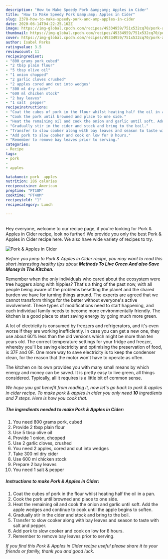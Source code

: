 ```yaml
---
description: "How to Make Speedy Pork &amp;amp; Apples in Cider"
title: "How to Make Speedy Pork &amp;amp; Apples in Cider"
slug: 2378-how-to-make-speedy-pork-and-amp-apples-in-cider
date: 2020-06-14T04:22:25.162Z
image: https://img-global.cpcdn.com/recipes/49334959/751x532cq70/pork-apples-in-cider-recipe-main-photo.jpg
thumbnail: https://img-global.cpcdn.com/recipes/49334959/751x532cq70/pork-apples-in-cider-recipe-main-photo.jpg
cover: https://img-global.cpcdn.com/recipes/49334959/751x532cq70/pork-apples-in-cider-recipe-main-photo.jpg
author: Isabel Parks
ratingvalue: 3.5
reviewcount: 11
recipeingredient:
- "800 grams pork cubed"
- "2 tbsp plain flour"
- "5 tbsp olive oil"
- "1 onion chopped"
- "2 garlic cloves crushed"
- "2 apples cored and cut into wedges"
- "300 ml dry cider"
- "600 ml chicken stock"
- "2 bay leaves"
- "1 salt  pepper"
recipeinstructions:
- "Coat the cubes of pork in the flour whilst heating half the oil in a pan."
- "Cook the pork until browned and place to one side."
- "Heat the remaining oil and cook the onion and garlic until soft. Add the apple wedges and continue to cook until the apple begins to soften."
- "Gradually stir in the cider and stock and bring to the boil."
- "Transfer to slow cooker along with bay leaves and season to taste with salt and pepper."
- "Add pork to slow cooker and cook on low for 8 hours."
- "Remember to remove bay leaves prior to serving."
categories:
- Recipe
tags:
- pork
- 
- apples

katakunci: pork  apples 
nutrition: 286 calories
recipecuisine: American
preptime: "PT18M"
cooktime: "PT40M"
recipeyield: "1"
recipecategory: Lunch

---
```

<br>
Hey everyone, welcome to our recipe page, if you're looking for Pork &amp; Apples in Cider recipe, look no further! We provide you only the best Pork &amp; Apples in Cider recipe here. We also have wide variety of recipes to try.
<br>


![Pork &amp; Apples in Cider](https://img-global.cpcdn.com/recipes/49334959/751x532cq70/pork-apples-in-cider-recipe-main-photo.jpg)

<i>Before you jump to Pork &amp; Apples in Cider recipe, you may want to read this short interesting healthy tips about 
<strong>Methods To Live Green And also Save Money In The Kitchen</strong>.</i>
</br>

Remember when the only individuals who cared about the ecosystem were tree huggers along with hippies? That's a thing of the past now, with all people being aware of the problems besetting the planet and the shared burden we have for turning things around. The experts are agreed that we cannot transform things for the better without everyone's active involvement. These types of modifications need to start happening, and each individual family needs to become more environmentally friendly. The kitchen is a good place to start saving energy by going much more green.

A lot of electricity is consumed by freezers and refrigerators, and it's even worse if they are working inefficiently. In case you can get a new one, they use about 60% less than the old versions which might be more than ten years old. The correct temperature settings for your fridge and freezer, whereby you'll be saving electricity and optimising the preservation of food, is 37F and 0F. One more way to save electricity is to keep the condenser clean, for the reason that the motor won't have to operate as often.

The kitchen on its own provides you with many small means by which energy and money can be saved. It is pretty easy to live green, all things considered. Typically, all it requires is a little bit of common sense.


<i>We hope you got benefit from reading it, now let's go back to pork &amp; apples in cider recipe. To make pork &amp; apples in cider you only need <strong>10</strong> ingredients and <strong>7</strong> steps. Here is how you cook that.
</i>

##### The ingredients needed to make Pork &amp; Apples in Cider:

1. You need 800 grams pork, cubed
1. Provide 2 tbsp plain flour
1. Use 5 tbsp olive oil
1. Provide 1 onion, chopped
1. Use 2 garlic cloves, crushed
1. You need 2 apples, cored and cut into wedges
1. Take 300 ml dry cider
1. Use 600 ml chicken stock
1. Prepare 2 bay leaves
1. You need 1 salt &amp; pepper


##### Instructions to make Pork &amp; Apples in Cider:

1. Coat the cubes of pork in the flour whilst heating half the oil in a pan.
1. Cook the pork until browned and place to one side.
1. Heat the remaining oil and cook the onion and garlic until soft. Add the apple wedges and continue to cook until the apple begins to soften.
1. Gradually stir in the cider and stock and bring to the boil.
1. Transfer to slow cooker along with bay leaves and season to taste with salt and pepper.
1. Add pork to slow cooker and cook on low for 8 hours.
1. Remember to remove bay leaves prior to serving.


<i>If you find this Pork &amp; Apples in Cider recipe useful please share it to your friends or family, thank you and good luck.</i>
